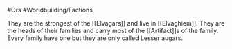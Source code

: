 #Ors #Worldbuilding/Factions 

They are the strongest of the [[Elvagars]] and live in [[Elvaghiem]]. They are the heads of their families and carry most of the [[Artifact]]s of the family. Every family have one but they are only called Lesser augars.